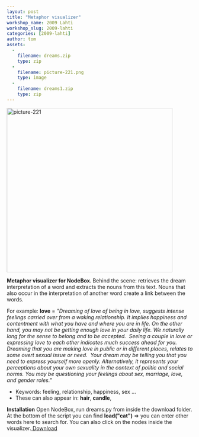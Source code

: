 ```yaml
---
layout: post
title: "Metaphor visualizer"
workshop_name: 2009 Lahti
workshop_slug: 2009-lahti
categories: [2009-lahti]
author: tom 
assets:
  -
    filename: dreams.zip
    type: zip
  -
    filename: picture-221.png
    type: image
  -
    filename: dreams1.zip
    type: zip
---
```

<a href="http://workshops.nodebox.net/2009/wp-content/uploads/picture-221.png"><img class="alignnone size-full wp-image-818" title="picture-221" src="http://workshops.nodebox.net/2009/wp-content/uploads/picture-221.png" alt="picture-221" width="447" height="444" /></a>

<strong>Metaphor visualizer for NodeBox. </strong>
Behind the scene: retrieves the dream interpretation of a word and extracts the nouns from this text. Nouns that also occur in the interpretation of another word create a link between the words.

For example: <strong>love</strong> =
<em>"Dreaming of love of being in love, suggests intense feelings carried over from a waking relationship. It implies happiness and contentment with what you have and where you are in life. On the other hand, you may not be getting enough love in your daily life. We naturally long for the sense to belong and to be accepted.  Seeing a couple in love or expressing love to each other indicates much success ahead for you.  Dreaming that you are making love in public or in different places, relates to some overt sexual issue or need.  Your dream may be telling you that you need to express yourself more openly. Alternatively, it represents your perceptions about your own sexuality in the context of politic and social norms. You may be questioning your feelings about sex, marriage, love, and gender roles."</em>
<ul>
	<li>Keywords: feeling, relationship, happiness, sex ...</li>
	<li>These can also appear in: <strong>hair</strong>, <strong>candle</strong>,</li>
</ul>
<strong>Installation</strong>
Open NodeBox, run dreams.py from inside the download folder.
At the bottom of the script you can find <strong>load("cat")</strong> =&gt; you can enter other words here to search for. You can also click on the nodes inside the visualizer.<a href="http://workshops.nodebox.net/2009/wp-content/uploads/dreams1.zip">
Download</a>
